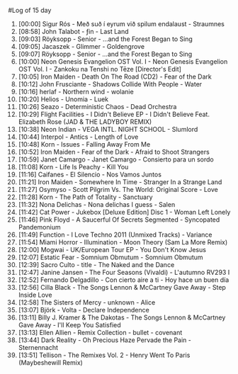 #Log of 15 day

1. [00:00] Sigur Rós - Með suð í eyrum við spilum endalaust - Straumnes
1. [08:58] John Talabot - ƒin - Last Land
1. [09:03] Röyksopp - Senior - ...and the Forest Began to Sing
1. [09:05] Jacaszek - Glimmer - Goldengrove
1. [09:07] Röyksopp - Senior - ...and the Forest Began to Sing
1. [10:00] Neon Genesis Evangelion OST Vol. I - Neon Genesis Evangelion OST Vol. I - Zankoku na Tenshi no Tēze [Director's Edit]
1. [10:05] Iron Maiden - Death On The Road (CD2) - Fear of the Dark
1. [10:12] John Frusciante - Shadows Collide With People - Water
1. [10:16] herlaf - Northern wind - wolanie
1. [10:20] Helios - Unomia - Luek
1. [10:26] Seazo - Deterministic Chaos - Dead Orchestra
1. [10:29] Flight Facilities - I Didn't Believe EP - I Didn't Believe Feat. Elizabeth Rose (JAD & THE LADYBOY REMIX)
1. [10:38] Neon Indian - VEGA INTL. NIGHT SCHOOL - Slumlord
1. [10:44] Interpol - Antics - Length of Love
1. [10:48] Korn - Issues - Falling Away From Me
1. [10:52] Iron Maiden - Fear of the Dark - Afraid to Shoot Strangers
1. [10:59] Janet Camargo - Janet Camargo - Consierto para un sordo
1. [11:08] Korn - Life Is Peachy - Kill You
1. [11:16] Caifanes - El Silencio - Nos Vamos Juntos
1. [11:21] Iron Maiden - Somewhere In Time - Stranger In a Strange Land
1. [11:27] Osymyso - Scott Pilgrim Vs. The World: Original Score - Love
1. [11:28] Korn - The Path of Totality - Sanctuary
1. [11:32] Nona Delichas - Nona delichas I guess - Salen
1. [11:42] Cat Power - Jukebox [Deluxe Edition] Disc 1 - Woman Left Lonely
1. [11:46] Pink Floyd - A Saucerful Of Secrets Segmented - Syncopated Pandemonium
1. [11:49] Function - I Love Techno 2011 (Unmixed Tracks) - Variance
1. [11:54] Miami Horror - Illumination - Moon Theory (Sam La More Remix)
1. [12:00] Mogwai - UK/European Tour EP - You Don't Know Jesus
1. [12:07] Estatic Fear - Somnium Obmutum - Somnium Obmutum
1. [12:39] Sacro Culto - title - The Naked and the Dance
1. [12:47] Janine Jansen - The Four Seasons (Vivaldi) - L'autumno RV293 I
1. [12:52] Fernando Delgadillo - Con cierto aire a ti - Hoy hace un buen día
1. [12:56] Cilla Black - The Songs Lennon & McCartney Gave Away - Step Inside Love
1. [12:58] The Sisters of Mercy - unknown - Alice
1. [13:07] Björk - Volta - Declare Independence
1. [13:11] Billy J. Kramer & The Dakotas - The Songs Lennon & McCartney Gave Away - I'll Keep You Satisfied
1. [13:13] Ellen Allien - Remix Collection - bullet - covenant
1. [13:44] Dark Reality - Oh Precious Haze Pervade the Pain - Sternennacht
1. [13:51] Tellison - The Remixes Vol. 2 - Henry Went To Paris (Maybeshewill Remix)
